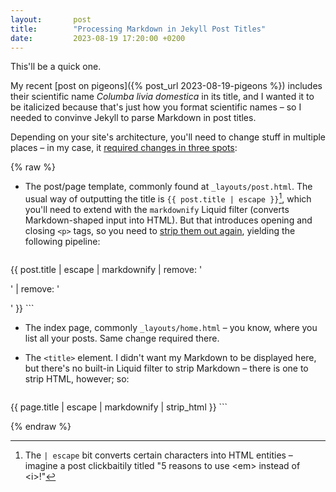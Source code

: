 ```yaml
---
layout:       post
title:        "Processing Markdown in Jekyll Post Titles"
date:         2023-08-19 17:20:00 +0200
---
```


This'll be a quick one.

My recent [post on pigeons]({% post_url 2023-08-19-pigeons %}) includes their scientific name *Columba livia domestica* in its title, and I wanted it to be italicized because that's just how you format scientific names – so I needed to convinve Jekyll to parse Markdown in post titles.

Depending on your site's architecture, you'll need to change stuff in multiple places – in my case, it [required changes in three spots](https://github.com/doersino/excessivelyadequate.com/commit/0e21ac764808d63b5115a9f6cd085c42b1cdef3a):

{% raw  %}

* The post/page template, commonly found at `_layouts/post.html`. The usual way of outputting the title is `{{ post.title | escape }}`[^escape], which you'll need to extend with the `markdownify` Liquid filter (converts Markdown-shaped input into HTML). But that introduces opening and closing `<p>` tags, so you need to [strip them out again](https://stackoverflow.com/a/57256532), yielding the following pipeline:

    ```liquid
{{ post.title | escape | markdownify | remove: '<p>' | remove: '</p>' }}
    ```

* The index page, commonly `_layouts/home.html` – you know, where you list all your posts. Same change required there.

* The `<title>` element. I didn't want my Markdown to be displayed here, but there's no built-in Liquid filter to strip Markdown – there is one to strip HTML, however; so:

    ```liquid
{{ page.title | escape | markdownify | strip_html }}
    ```

{% endraw  %}

[^escape]: The `| escape` bit converts certain characters into HTML entities – imagine a post clickbaitily titled "5 reasons to use &lt;em&gt; instead of &lt;i&gt;!"
